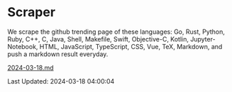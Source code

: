 # Scraper

We scrape the github trending page of these languages: Go, Rust, Python, Ruby, C++, C, Java, Shell, Makefile, Swift, Objective-C, Kotlin, Jupyter-Notebook, HTML, JavaScript, TypeScript, CSS, Vue, TeX, Markdown, and push a markdown result everyday.

[2024-03-18.md](https://github.com/yangwenmai/github-trending-backup/blob/master/2024-03-18.md)

Last Updated: 2024-03-18 04:00:04